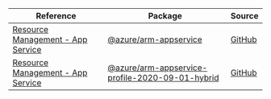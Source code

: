| Reference | Package | Source |
|---|---|---|
|[Resource Management - App Service](arm-appservice-readme.md)|[@azure/arm-appservice](https://www.npmjs.com/package/@azure/arm-appservice)|[GitHub](https://github.com/Azure/azure-sdk-for-js/blob/main/sdk/appservice/arm-appservice)|
|[Resource Management - App Service](arm-appservice-profile-2020-09-01-hybrid-readme.md)|[@azure/arm-appservice-profile-2020-09-01-hybrid](https://www.npmjs.com/package/@azure/arm-appservice-profile-2020-09-01-hybrid)|[GitHub](https://github.com/Azure/azure-sdk-for-js/blob/main/sdk/appservice/arm-appservice-profile-2020-09-01-hybrid)|
